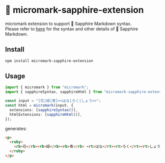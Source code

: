 # 💎 micromark-sapphire-extension

micromark extension to support 💎 Sapphire Markdown syntax.\
Please refer to [here](https://github.com/Zemelua/sapphire-markdown) for the syntax and other details of 💎 Sapphire Markdown.

## Install

```sh
npm install micromark-sapphire-extension
```

## Usage

```ts
import { micromark } from "micromark";
import { sapphireSyntax, sapphireHtml } from "micromark-sapphire-extension";

const input = "[花|緑|青]<<はな|ろく|しょう>>";
const html = micromark(input, {
  extensions: [sapphireSyntax()],
  htmlExtensions: [sapphireHtml()],
});
```

generates:

```html
<p>
  <ruby>
    <rb>花</rb><rb>緑</rb><rb>青</rb> <rt>はな</rt><rt>ろく</rt><rt>しょう</rt>
  </ruby>
</p>
```
